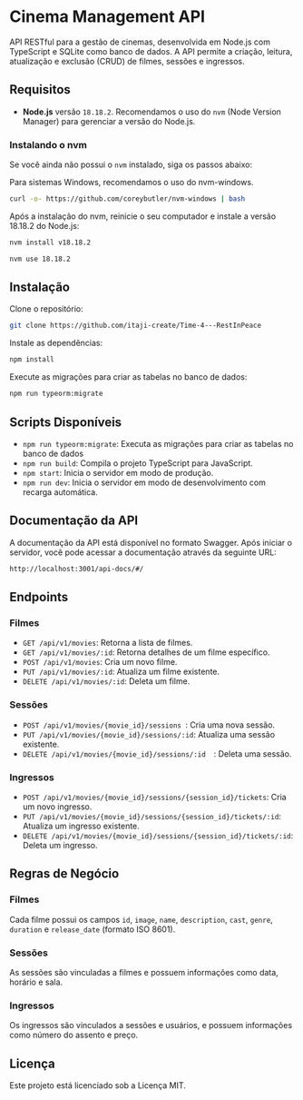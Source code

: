 # Cinema Management API

API RESTful para a gestão de cinemas, desenvolvida em Node.js com TypeScript e SQLite como banco de dados. A API permite a criação, leitura, atualização e exclusão (CRUD) de filmes, sessões e ingressos.

## Requisitos

- **Node.js** versão `18.18.2`. Recomendamos o uso do `nvm` (Node Version Manager) para gerenciar a versão do Node.js.

### Instalando o nvm

Se você ainda não possui o `nvm` instalado, siga os passos abaixo:

Para sistemas Windows, recomendamos o uso do nvm-windows.

```bash
curl -o- https://github.com/coreybutler/nvm-windows | bash
```

Após a instalação do nvm, reinicie o seu computador e instale a versão 18.18.2 do Node.js:

```bash
nvm install v18.18.2
```

```bash
nvm use 18.18.2
```

## Instalação

Clone o repositório:

```bash
git clone https://github.com/itaji-create/Time-4---RestInPeace
```

Instale as dependências:

```bash
npm install
```

Execute as migrações para criar as tabelas no banco de dados:

```bash
npm run typeorm:migrate
```

## Scripts Disponíveis

- `npm run typeorm:migrate`: Executa as migrações para criar as tabelas no banco de dados
- `npm run build`: Compila o projeto TypeScript para JavaScript.
- `npm start`: Inicia o servidor em modo de produção.
- `npm run dev`: Inicia o servidor em modo de desenvolvimento com recarga automática.

## Documentação da API

A documentação da API está disponível no formato Swagger. Após iniciar o servidor, você pode acessar a documentação através da seguinte URL:

```bash
http://localhost:3001/api-docs/#/
```

## Endpoints

### Filmes

- `GET /api/v1/movies`: Retorna a lista de filmes.
- `GET /api/v1/movies/:id`: Retorna detalhes de um filme específico.
- `POST /api/v1/movies`: Cria um novo filme.
- `PUT /api/v1/movies/:id`: Atualiza um filme existente.
- `DELETE /api/v1/movies/:id`: Deleta um filme.

### Sessões

- `POST /api/v1/movies/{movie_id}/sessions `: Cria uma nova sessão.
- `PUT /api/v1/movies/{movie_id}/sessions/:id`: Atualiza uma sessão existente.
- `DELETE /api/v1/movies/{movie_id}/sessions/:id  `: Deleta uma sessão.

### Ingressos

- `POST /api/v1/movies/{movie_id}/sessions/{session_id}/tickets`: Cria um novo ingresso.
- `PUT /api/v1/movies/{movie_id}/sessions/{session_id}/tickets/:id`: Atualiza um ingresso existente.
- `DELETE /api/v1/movies/{movie_id}/sessions/{session_id}/tickets/:id`: Deleta um ingresso.

## Regras de Negócio

### Filmes

Cada filme possui os campos `id`, `image`, `name`, `description`, `cast`, `genre`, `duration` e `release_date` (formato ISO 8601).

### Sessões

As sessões são vinculadas a filmes e possuem informações como data, horário e sala.

### Ingressos

Os ingressos são vinculados a sessões e usuários, e possuem informações como número do assento e preço.

## Licença

Este projeto está licenciado sob a Licença MIT.
